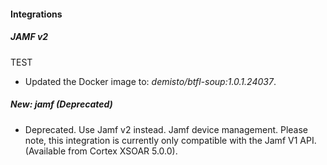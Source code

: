 
#### Integrations
##### JAMF v2
TEST
- Updated the Docker image to: *demisto/btfl-soup:1.0.1.24037*.
##### New: jamf (Deprecated)
- Deprecated. Use Jamf v2 instead. Jamf device management. Please note, this integration is currently only compatible with the Jamf V1 API. (Available from Cortex XSOAR 5.0.0).

